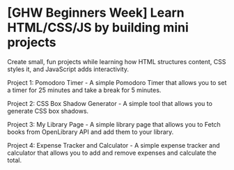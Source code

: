 # [GHW Beginners Week] Learn HTML/CSS/JS by building mini projects

Create small, fun projects while learning how HTML structures content, CSS styles it, and JavaScript adds interactivity.

Project 1: Pomodoro Timer - A simple Pomodoro Timer that allows you to set a timer for 25 minutes and take a break for 5 minutes.

Project 2: CSS Box Shadow Generator - A simple tool that allows you to generate CSS box shadows.

Project 3: My Library Page - A simple library page that allows you to Fetch books from OpenLibrary API and add them to your library.

Project 4: Expense Tracker and Calculator - A simple expense tracker and calculator that allows you to add and remove expenses and calculate the total.

